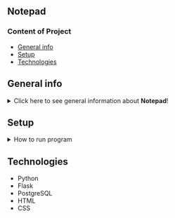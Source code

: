 ## Notepad

### Content of Project
* [General info](#general-info)
* [Setup](#setup)
* [Technologies](#technologies)



## General info
<details>
<summary>Click here to see general information about <b>Notepad</b>!</summary>
The application consists of a login module and a notepad module.<br>
After logging in correctly, the user can add or delete a note and view 
all notes.
</details>

## Setup
<details><summary> How to run program</summary>
Run run.py
</details>

## Technologies
<ul>
<li>Python</li>
<li>Flask</li>
<li>PostgreSQL</li>
<li>HTML</li>
<li>CSS</li>
</ul>